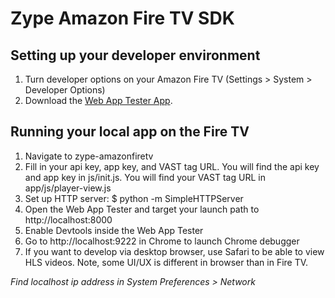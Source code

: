 # Zype Amazon Fire TV SDK

## Setting up your developer environment
1. Turn developer options on your Amazon Fire TV (Settings > System > Developer Options)
2. Download the [Web App Tester App](http://www.amazon.com/Amazon-Digital-Services-Inc-Tester/dp/B00DZ3I1W8).


## Running your local app on the Fire TV
1. Navigate to zype-amazonfiretv
2. Fill in your api key, app key, and VAST tag URL. You will find the api key
and app key in js/init.js. You will find your VAST tag URL in app/js/player-view.js
3. Set up HTTP server: $ python -m SimpleHTTPServer
4. Open the Web App Tester and target your launch path to http://localhost:8000
5. Enable Devtools inside the Web App Tester
6. Go to http://localhost:9222 in Chrome to launch Chrome debugger
7. If you want to develop via desktop browser, use Safari to be able to view HLS videos. Note,
some UI/UX is different in browser than in Fire TV.

*Find localhost ip address in System Preferences > Network*
